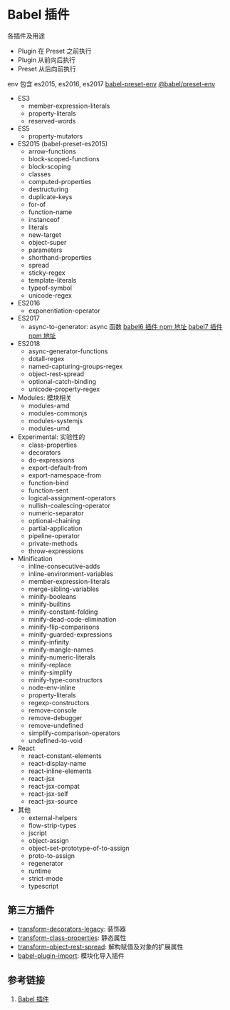 <!--
 * @Author: SilvesterChiao
 * @Date: 2020-05-11 14:23:40
 * @LastEditors: SilvesterChiao
 * @LastEditTime: 2020-05-11 16:28:33
 -->

# Babel 插件

各插件及用途
- Plugin 在 Preset 之前执行
- Plugin 从前向后执行
- Preset 从后向前执行

env 包含 es2015, es2016, es2017
    [babel-preset-env]()
    [@babel/preset-env]()

- ES3
    - member-expression-literals
    - property-literals
    - reserved-words
- ES5
    - property-mutators
- ES2015 (babel-preset-es2015)
    - arrow-functions
    - block-scoped-functions
    - block-scoping
    - classes
    - computed-properties
    - destructuring
    - duplicate-keys
    - for-of
    - function-name
    - instanceof
    - literals
    - new-target
    - object-super
    - parameters
    - shorthand-properties
    - spread
    - sticky-regex
    - template-literals
    - typeof-symbol
    - unicode-regex
- ES2016
    - exponentiation-operator
- ES2017
    - async-to-generator: async 函数
        [babel6 插件 npm 地址](https://www.npmjs.com/package/babel-plugin-transform-async-generator-functions)
        [babel7 插件 npm 地址](https://www.npmjs.com/package/@babel/plugin-proposal-async-generator-functions)
- ES2018
    - async-generator-functions
    - dotall-regex
    - named-capturing-groups-regex
    - object-rest-spread
    - optional-catch-binding
    - unicode-property-regex
- Modules: 模块相关
    - modules-amd
    - modules-commonjs
    - modules-systemjs
    - modules-umd
- Experimental: 实验性的
    - class-properties
    - decorators
    - do-expressions
    - export-default-from
    - export-namespace-from
    - function-bind
    - function-sent
    - logical-assignment-operators
    - nullish-coalescing-operator
    - numeric-separator
    - optional-chaining
    - partial-application
    - pipeline-operator
    - private-methods
    - throw-expressions
- Minification
    - inline-consecutive-adds
    - inline-environment-variables
    - member-expression-literals
    - merge-sibling-variables
    - minify-booleans
    - minify-builtins
    - minify-constant-folding
    - minify-dead-code-elimination
    - minify-flip-comparisons
    - minify-guarded-expressions
    - minify-infinity
    - minify-mangle-names
    - minify-numeric-literals
    - minify-replace
    - minify-simplify
    - minify-type-constructors
    - node-env-inline
    - property-literals
    - regexp-constructors
    - remove-console
    - remove-debugger
    - remove-undefined
    - simplify-comparison-operators
    - undefined-to-void
- React
    - react-constant-elements
    - react-display-name
    - react-inline-elements
    - react-jsx
    - react-jsx-compat
    - react-jsx-self
    - react-jsx-source
- 其他
    - external-helpers
    - flow-strip-types
    - jscript
    - object-assign
    - object-set-prototype-of-to-assign
    - proto-to-assign
    - regenerator
    - runtime
    - strict-mode
    - typescript

## 第三方插件

- [transform-decorators-legacy](https://www.npmjs.com/package/babel-plugin-transform-decorators-legacy): 装饰器
- [transform-class-properties](https://www.npmjs.com/package/babel-plugin-transform-class-properties): 静态属性
- [transform-object-rest-spread](https://www.npmjs.com/package/babel-plugin-transform-object-rest-spread): 解构赋值及对象的扩展属性
- [babel-plugin-import](https://www.npmjs.com/package/babel-plugin-import): 模块化导入插件

## 参考链接

1. [Babel 插件](https://www.babeljs.cn/docs/plugins)
